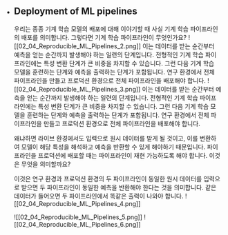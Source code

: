 - ## Deployment of ML pipelines
	우리는 종종 기계 학습 모델의 배포에 대해 이야기할 때 사실 기계 학습 파이프라인의 배포를 의미합니다. 그렇다면 기계 학습 파이프라인이 무엇인가요?
	![[02_04_Reproducible_ML_Pipelines_2.png]]
	이는 데이터를 받는 순간부터 예측을 얻는 순간까지 발생해야 하는 일련의 단계입니다. 전형적인 기계 학습 파이프라인에는 특성 변환 단계가 큰 비중을 차지할 수 있습니다. 그런 다음 기계 학습 모델을 훈련하는 단계와 예측을 출력하는 단계가 포함됩니다. 연구 환경에서 전체 파이프라인을 만들고 프로덕션 환경으로 전체 파이프라인을 배포해야 합니다.
	![[02_04_Reproducible_ML_Pipelines_3.png]]
	이는 데이터를 받는 순간부터 예측을 얻는 순간까지 발생해야 하는 일련의 단계입니다. 전형적인 기계 학습 파이프라인에는 특성 변환 단계가 큰 비중을 차지할 수 있습니다. 그런 다음 기계 학습 모델을 훈련하는 단계와 예측을 출력하는 단계가 포함됩니다. 연구 환경에서 전체 파이프라인을 만들고 프로덕션 환경으로 전체 파이프라인을 배포해야 합니다.
	
	왜냐하면 라이브 환경에서도 입력으로 원시 데이터를 받게 될 것이고, 이를 변환하여 모델이 해당 특성을 해석하고 예측을 반환할 수 있게 해야하기 때문입니다. 파이프라인을 프로덕션에 배포할 때는 파이프라인이 재현 가능하도록 해야 합니다. 이것은 무엇을 의미할까요?
	
	이것은 연구 환경과 프로덕션 환경의 두 파이프라인이 동일한 원시 데이터를 입력으로 받으면 두 파이프라인이 동일한 예측을 반환해야 한다는 것을 의미합니다. 같은 데이터가 들어오면 두 파이프라인에서 똑같은 출력이 나와야 합니다.
	![[02_04_Reproducible_ML_Pipelines_4.png]]
	
	![[02_04_Reproducible_ML_Pipelines_5.png]]
	![[02_04_Reproducible_ML_Pipelines_6.png]]
	